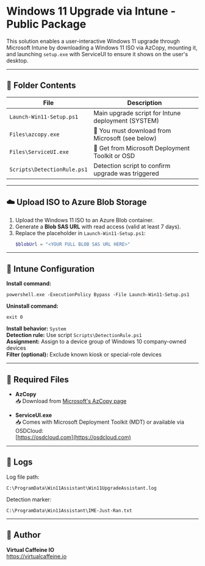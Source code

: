 # Windows 11 Upgrade via Intune - Public Package

This solution enables a user-interactive Windows 11 upgrade through Microsoft Intune by downloading a Windows 11 ISO via AzCopy, mounting it, and launching `setup.exe` with ServiceUI to ensure it shows on the user's desktop.

---

## 📁 Folder Contents

| File                              | Description                                        |
|-----------------------------------|----------------------------------------------------|
| `Launch-Win11-Setup.ps1`          | Main upgrade script for Intune deployment (SYSTEM) |
| `Files\azcopy.exe`                | 🔺 You must download from Microsoft (see below)    |
| `Files\ServiceUI.exe`             | 🔺 Get from Microsoft Deployment Toolkit or OSD     |
| `Scripts\DetectionRule.ps1`       | Detection script to confirm upgrade was triggered  |

---

## ☁️ Upload ISO to Azure Blob Storage

1. Upload the Windows 11 ISO to an Azure Blob container.
2. Generate a **Blob SAS URL** with read access (valid at least 7 days).
3. Replace the placeholder in `Launch-Win11-Setup.ps1`:
   ```powershell
   $blobUrl = "<YOUR FULL BLOB SAS URL HERE>"
   ```

---

## 🔧 Intune Configuration

**Install command:**
```
powershell.exe -ExecutionPolicy Bypass -File Launch-Win11-Setup.ps1
```

**Uninstall command:**
```
exit 0
```

**Install behavior:** `System`  
**Detection rule:** Use script `Scripts\DetectionRule.ps1`  
**Assignment:** Assign to a device group of Windows 10 company-owned devices  
**Filter (optional):** Exclude known kiosk or special-role devices

---

## 🧩 Required Files

- **AzCopy**  
  📥 Download from [Microsoft's AzCopy page](https://learn.microsoft.com/en-us/azure/storage/common/storage-use-azcopy-v10)

- **ServiceUI.exe**  
  📥 Comes with Microsoft Deployment Toolkit (MDT) or available via OSDCloud:  
  [https://osdcloud.com](https://osdcloud.com)

---

## 📝 Logs

Log file path:
```
C:\ProgramData\Win11Assistant\Win11UpgradeAssistant.log
```

Detection marker:
```
C:\ProgramData\Win11Assistant\IME-Just-Ran.txt
```

---

## 👤 Author

**Virtual Caffeine IO**  
https://virtualcaffeine.io
